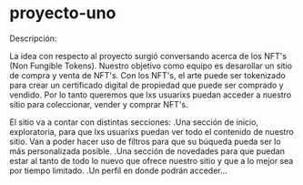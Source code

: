 # proyecto-uno

Descripción:

La idea con respecto al proyecto surgió conversando acerca de los NFT's (Non Fungible Tokens). Nuestro objetivo como equipo es desarollar un sitio de compra y venta de NFT's. Con los NFT's, el arte puede ser tokenizado para crear un certificado digital de propiedad que puede ser comprado y vendido. Por lo tanto queremos que lxs usuarixs puedan acceder a nuestro sitio para coleccionar, vender y comprar NFT's. 

El sitio va a contar con distintas secciones:
.Una sección de inicio, exploratoria, para que lxs usuarixs puedan ver todo el contenido de nuestro sitio. Van a poder hacer uso de filtros para que su búqueda pueda ser lo más personalizada posible.
.Una sección de novedades para que puedan estar al tanto de todo lo nuevo que ofrece nuestro sitio y que a lo mejor sea por tiempo limitado.
.Un perfil en donde podrán acceder...